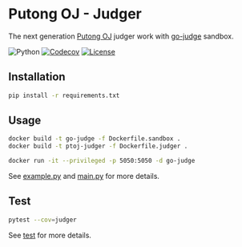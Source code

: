 # Putong OJ - Judger

The next generation [Putong OJ](https://github.com/acm309/PutongOJ) judger 
work with [go-judge](https://github.com/criyle/go-judge) sandbox.

![Python](https://img.shields.io/badge/python-%3E%3D3.11-blue)
[![Codecov](https://img.shields.io/codecov/c/github/net-escape/ptoj-judger/main?token=H6MV8HCYD3)](https://app.codecov.io/github/net-escape/ptoj-judger)
[![License](https://img.shields.io/badge/license-MIT-green)](https://github.com/net-escape/ptoj-judger/blob/main/LICENSE)

## Installation

```bash
pip install -r requirements.txt
```

## Usage

```bash
docker build -t go-judge -f Dockerfile.sandbox .
docker build -t ptoj-judger -f Dockerfile.judger .
```

```bash
docker run -it --privileged -p 5050:5050 -d go-judge
```

See [example.py](example.py) and [main.py](main.py) for more details.

## Test

```bash
pytest --cov=judger
```

See [test](test) for more details.
